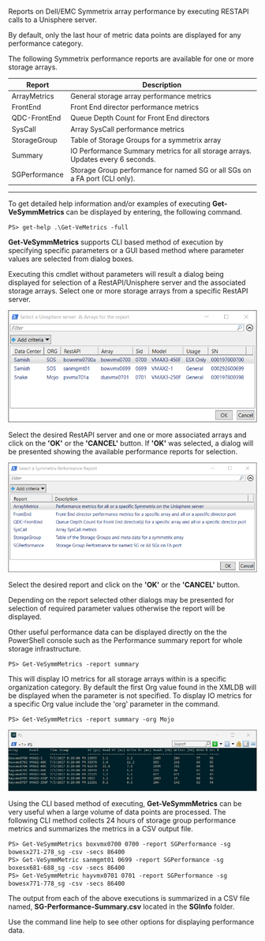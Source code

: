 Reports on Dell/EMC Symmetrix array performance by executing RESTAPI calls to a Unisphere server.

By default, only the last hour of metric data points are displayed for any performance category.

The following Symmetrix performance reports are available for one or more storage arrays.

Report | Description
------ | -----------
ArrayMetrics | General storage array performance metrics
FrontEnd | Front End director performance metrics
QDC-FrontEnd | Queue Depth Count for Front End directors
SysCall | Array SysCall performance metrics
StorageGroup | Table of Storage Groups for a symmetrix array
Summary | IO Performance Summary metrics for all storage arrays. Updates every 6 seconds.
SGPerformance | Storage Group performance for named SG or all SGs on a FA port (CLI only).

***
To get detailed help information and/or examples of executing **Get-VeSymmMetrics** can be
displayed by entering, the following command.

    PS> get-help .\Get-VeMetrics -full

**Get-VeSymmMetrics** supports CLI based method of execution by specifying specific parameters
or a GUI based method where parameter values are selected from dialog boxes.

Executing this cmdlet without parameters will result a dialog being displayed for selection of a RestAPI/Unisphere server and the associated storage arrays.  Select one or more storage arrays from a specific RestAPI server.

[![RestAPI](images/Select-RestAPI-Unisphere-server.png)](images/Select-RestAPI-Unisphere-server.png)

Select the desired RestAPI server and one or more associated arrays and click on the **'OK'** or the **'CANCEL'** button.  If **'OK'** was selected, a dialog
will be presented showing the available performance reports for selection.

[![PerfReports](images/PerformanceReports.png)](images/PerformanceReports.png)

Select the desired report and click on the **'OK'** or the **'CANCEL'** button.

Depending on the report selected other dialogs may be presented for selection of required parameter
values otherwise the report will be displayed.

Other useful performance data can be displayed directly on the the PowerShell console such as the Performance summary report for whole storage infrastructure.

    PS> Get-VeSymmMetrics -report summary

This will display IO metrics for all storage arrays within is a specific organization category. By default the first Org value found in the XMLDB will be displayed when the parameter is not specified. To display IO metrics for a specific Org value include the 'org' parameter in the command.

    PS> Get-VeSymmMetrics -report summary -org Mojo

[![Summary](images/SummaryPerformanceReport.png)](images//SummaryPerformanceReport.png)

Using the CLI based method of executing, **Get-VeSymmMetrics** can be very useful when a large
volume of data points are processed.  The following CLI method collects 24 hours of storage group
performance metrics and summarizes the metrics in a CSV output file.

    PS> Get-VeSymmMetrics boxvmx0700 0700 -report SGPerformance -sg bowesx271-278_sg -csv -secs 86400
    PS> Get-VeSymmMetric sanmgmt01 0699 -report SGPerformance -sg boxesx681-688_sg -csv -secs 86400
    PS> Get-VeSymmMetric hayvmx0701 0701 -report SGPerformance -sg bowesx771-778_sg -csv -secs 86400

The output from each of the above executions is summarized in a CSV file named, **SG-Performance-Summary.csv** located in the **SGInfo** folder.

Use the command line help to see other options for displaying performance data.